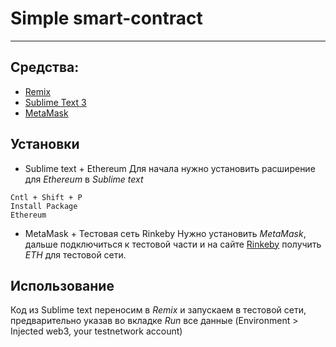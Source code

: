 # Simple smart-contract

<hr>

## Средства:

* [Remix](https://remix.ethereum.org/)
* [Sublime Text 3](https://www.sublimetext.com/3)
* [MetaMask](https://metamask.io/)

## Установки

* Sublime text + Ethereum
Для начала нужно установить расширение для *Ethereum* в *Sublime text*
```
Cntl + Shift + P
Install Package
Ethereum
```

* MetaMask + Тестовая сеть Rinkeby
Нужно установить *MetaMask*, дальше подключиться к тестовой части и на сайте [Rinkeby](https://www.rinkeby.io/#faucet) получить *ETH* для тестовой сети.

## Использование

Код из Sublime text переносим в *Remix* и запускаем в тестовой сети, предварительно указав во вкладке *Run* все данные (Environment > Injected web3, your testnetwork account) 
